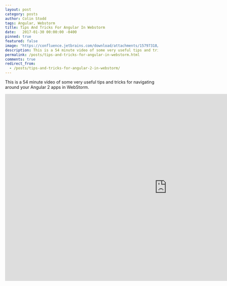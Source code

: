 ```yaml
---
layout: post
category: posts
author: Colin Stodd
tags: Angular, Webstorm
title: Tips And Tricks For Angular In Webstorm
date:   2017-01-30 00:00:00 -0400
pinned: true
featured: false
image: "https://confluence.jetbrains.com/download/attachments/15797318/WI?version=2&amp;modificationDate=1449749629000&amp;api=v2"
description: This is a 54 minute video of some very useful tips and tricks for navigating around your Angular 2 apps in WebStorm.
permalink: /posts/tips-and-tricks-for-angular-in-webstorm.html
comments: true
redirect_from:
  - /posts/tips-and-tricks-for-angular-2-in-webstorm/
---
```


This is a 54 minute video of some very useful tips and tricks for navigating around your Angular 2 apps in WebStorm.

<iframe width="1066" height="616" src="https://www.youtube.com/embed/U-GQ8Nz8agY" frameborder="0" allow="accelerometer; autoplay; encrypted-media; gyroscope; picture-in-picture" allowfullscreen class="image fit"></iframe>
